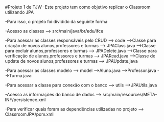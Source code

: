 #Projeto 1 de TJW
-Este projeto tem como objetivo replicar o Classroom utilizando JPA 

-Para isso, o projeto foi dividido da seguinte forma:
  
  -Acesso as classes --> src/main/java/br/edu/ifce
   
   -Para acessar as classes responsáveis pelo CRUD --> code
   -->Classe para criação de novos alunos,professores e turmas --> JPAClass.java
   -->Classe para excluir alunos,professores e turmas --> JPADelete.java
   -->Classe para verificação de alunos,professores e turmas --> JPARead.java
   -->Classe de update de novos alunos,professores e turmas --> JPAUpdate.java
   
   -Para acessar as classes modelo --> model
   -->Aluno.java
   -->Professor.java
   -->Turma.java
   
   -Para acessar a classe para conexão com o banco  --> utils
   -->JPAUtils.java
 
  -Acesso as informações do banco de dados --> src/main/resources/META-INF/persistence.xml
  
  -Para verificar quais foram as dependências utilizadas no projeto --> ClassroomJPA/pom.xml
